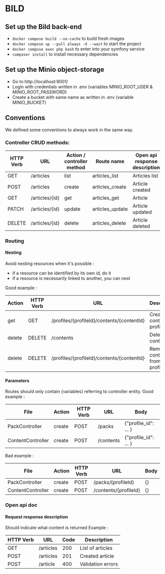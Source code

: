 # BILD

## Set up the Bild back-end

- `docker compose build --no-cache` to build fresh images
- `docker compose up --pull always -d --wait` to start the project
- `docker compose exec php bash` to enter into your symfony service
- `composer install` to install necessary dependencies

## Set up the Minio object-storage

- Go to http://localhost:9001/
- Login with credentials written in .env (variables MINIO_ROOT_USER & MINIO_ROOT_PASSWORD)
- Create a bucket with same name as written in .env (variable MINIO_BUCKET)

## Conventions

We defined some conventions to always work in the same way.

### Controller CRUD methods:

| HTTP Verb | URL            | Action / controller method | Route name      | Open api response description |
|-----------|----------------|----------------------------|-----------------|-------------------------------|
| GET       | /articles      | list                       | articles_list   | Articles list                 |
| POST      | /articles      | create                     | articles_create | Article created               |
| GET       | /articles/{id} | get                        | articles_get    | Article                       |
| PATCH     | /articles/{id} | update                     | articles_update | Article updated               |
| DELETE    | /articles/{id} | delete                     | articles_delete | Article deleted               |

### Routing

#### Nesting

Avoid nesting resources when it's possible :

- if a resource can be identified by its own id, do it
- if a resource is necessarily linked to another, you can nest

Good example :

| Action | HTTP Verb | URL                                        | Description                     |
|--------|-----------|--------------------------------------------|---------------------------------|
| get    | GET       | /profiles/{profileId}/contents/{contentId} | Create a content in a profile   |
| delete | DELETE    | /contents                                  | Delete a content                |
| delete | DELETE    | /profiles/{profileId}/contents/{contentId} | Remove a content from a profile |

#### Parameters

Routes should only contain {variables} referring to controller entity.
Good example :

| File              | Action | HTTP Verb | URL       | Body                 |
|-------------------|--------|-----------|-----------|----------------------|
| PackController    | create | POST      | /packs    | {"profile_id": ... } |
| ContentController | create | POST      | /contents | {"profile_id": ... } |

Bad example :

| File              | Action | HTTP Verb | URL                   | Body |
|-------------------|--------|-----------|-----------------------|------|
| PackController    | create | POST      | /packs/{profileId}    | {}   |
| ContentController | create | POST      | /contents/{profileId} | {}   |

### Open api doc

#### Request response description

Should indicate what content is returned
Example :

| HTTP Verb | URL       | Code | Description       |
|-----------|-----------|------|-------------------|
| GET       | /articles | 200  | List of articles  |
| POST      | /articles | 201  | Created article   |
| POST      | /article  | 400  | Validation errors |
